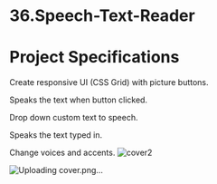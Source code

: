 # 36.Speech-Text-Reader

# Project Specifications

Create responsive UI (CSS Grid) with picture buttons.

Speaks the text when button clicked.

Drop down custom text to speech.

Speaks the text typed in.

Change voices and accents.
![cover2](https://user-images.githubusercontent.com/74714313/163566261-ebc394b9-03e7-4f4b-8197-a723021d059b.png)

![Uploading cover.png…]()
